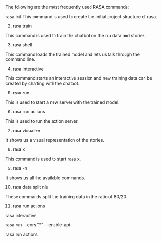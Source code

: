 The following are the most frequently used RASA commands:

rasa init
This command is used to create the initial project structure of rasa.

2. rasa train

This command is used to train the chatbot on the nlu data and stories.

3. rasa shell

This command loads the trained model and lets us talk through the command line.

4. rasa interactive

This command starts an interactive session and new training data can be created by chatting with the chatbot.

5. rasa run

This is used to start a new server with the trained model.

6. rasa run actions

This is used to run the action server.

7. rasa visualize

It shows us a visual representation of the stories.

8. rasa x

This command is used to start rasa x.

9. rasa -h

It shows us all the available commands.

10. rasa data split nlu

These commands split the training data in the ratio of 80/20.


11. rasa run actions

rasa interactive



rasa run --cors "*" --enable-api

rasa run actions
